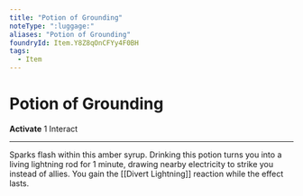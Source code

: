 ```yaml
---
title: "Potion of Grounding"
noteType: ":luggage:"
aliases: "Potion of Grounding"
foundryId: Item.Y8Z8qOnCFYy4F0BH
tags:
  - Item
---
```


# Potion of Grounding

**Activate** 1 Interact

* * *

Sparks flash within this amber syrup. Drinking this potion turns you into a living lightning rod for 1 minute, drawing nearby electricity to strike you instead of allies. You gain the [[Divert Lightning]] reaction while the effect lasts.
